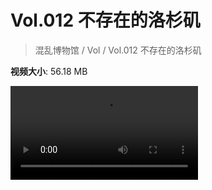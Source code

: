 # Vol.012 不存在的洛杉矶

> 混乱博物馆 / Vol / Vol.012 不存在的洛杉矶

**视频大小**: 56.18 MB

<div class="video"><video src="https://file.hsyhx.top/archive/混乱博物馆/Vol/012.mp4" controls preload>🤔 您的浏览器不支持 video 标签</video></div>